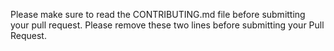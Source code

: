 Please make sure to read the CONTRIBUTING.md file before submitting your pull request.
Please remove these two lines before submitting your Pull Request.

